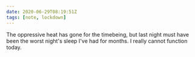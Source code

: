 ```yaml
---
date: 2020-06-29T08:19:51Z
tags: [note, lockdown]
---
```

The oppressive heat has gone for the timebeing, but last night must have been the worst night's sleep I've had for months. I really cannot function today.
